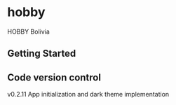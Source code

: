 # hobby

HOBBY Bolivia

## Getting Started

## Code version control
v0.2.11 App initialization and dark theme implementation
